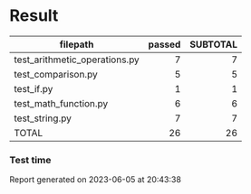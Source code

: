 # Result

|           filepath            | passed | SUBTOTAL |
| ----------------------------- | -----: | -------: |
| test_arithmetic_operations.py |      7 |        7 |
| test_comparison.py            |      5 |        5 |
| test_if.py                    |      1 |        1 |
| test_math_function.py         |      6 |        6 |
| test_string.py                |      7 |        7 |
| TOTAL                         |     26 |       26 |

### Test time

Report generated on 2023-06-05 at 20:43:38
